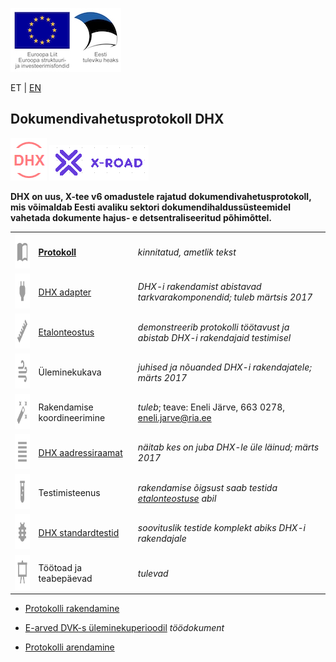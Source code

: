 ![](img/EL_struktuuri-_ja_investeerimisfondid_horisontaalne.jpg)

ET | [EN](docs/EN.md)

## Dokumendivahetusprotokoll DHX
![](docs/DHX.PNG)  ![](docs/X-ROAD.PNG)

__DHX on uus, X-tee v6 omadustele rajatud dokumendivahetusprotokoll, mis võimaldab Eesti avaliku sektori dokumendihaldussüsteemidel vahetada dokumente hajus- e detsentraliseeritud põhimõttel.__

|     |   |   |
|-----|-------------|-----|
| <img src="img/01-book-open-variant.png" width="56" height="56"> | __[Protokoll](https://e-gov.github.io/DHX)__ | _kinnitatud, ametlik tekst_ |
| <img src="img/01-power-plug.png" width="56" height="56"> | [DHX adapter](https://github.com/e-gov/DHX-adapter) |  _DHX-i rakendamist abistavad tarkvarakomponendid; tuleb märtsis 2017_ |
| <img src="img/01-ruler.png" width="56" height="56"> | [Etalonteostus](https://github.com/e-gov/DHX-etalon) | _demonstreerib protokolli töötavust ja abistab DHX-i rakendajaid testimisel_ |
| <img src="img/01-weather-windy.png" width="56" height="56"> | Üleminekukava | _juhised ja nõuanded DHX-i rakendajatele; märts 2017_ |
| <img src="img/01-auto-fix.png" width="56" height="56"> | Rakendamise koordineerimine | _tuleb_; teave: Eneli Järve, 663 0278, eneli.jarve@ria.ee |
| <img src="img/01-format-align-justify.png" width="56" height="56"> | [DHX aadressiraamat](docs/DHX-aadressiraamat.md) | _näitab kes on juba DHX-le üle läinud; märts 2017_  |
| <img src="img/01-test-tube.png" width="56" height="56"> | Testimisteenus | _rakendamise õigsust saab testida [etalonteostuse](https://github.com/e-gov/DHX-etalon) abil_ |
| <img src="img/01-bug.png" width="56" height="56"> | [DHX standardtestid](docs/Standardtestid.md) | _soovituslik testide komplekt abiks DHX-i rakendajale_ |
| <img src="img/01-presentation.png" alt="alt text" width="56" height="56"> | Töötoad ja teabepäevad | _tulevad_ |

- [Protokolli rakendamine](docs/Rakendamine.md)

- [E-arved DVK-s üleminekuperioodil](docs/E-arved.md) _töödokument_

- [Protokolli arendamine](CONTRIBUTING.md)

